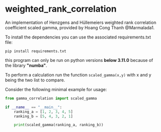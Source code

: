# weighted_rank_correlation
An implementation of Henzgens and Hüllemeiers weighted rank correlation coefficient scaled gamma, provided by Hoang Cong Thanh @Marmalada1. 


To install the dependencies you can use the associated requirements.txt file:

```
pip install requirements.txt
```
this program can only be run on python versions **below 3.11.0** because of the library **"numba"**.

To perform a calculation run the function ```scaled_gamma(x,y)``` with x and y being the two list to compare.

Consider the following minimal example for usage:

```python
from gamma_correlation import scaled_gamma

if __name__ == "__main__":
    ranking_a = [1, 2, 3, 4, 5]
    ranking_b = [5, 4, 3, 2, 1]

    print(scaled_gamma(ranking_a, ranking_b))
```